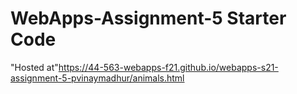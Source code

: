 # WebApps-Assignment-5 Starter Code

"Hosted at"<https://44-563-webapps-f21.github.io/webapps-s21-assignment-5-pvinaymadhur/animals.html>